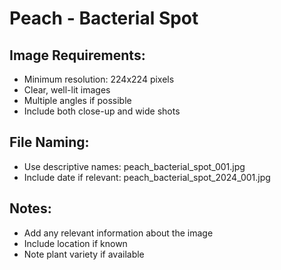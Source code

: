 # Peach - Bacterial Spot

## Image Requirements:
- Minimum resolution: 224x224 pixels
- Clear, well-lit images
- Multiple angles if possible
- Include both close-up and wide shots

## File Naming:
- Use descriptive names: peach_bacterial_spot_001.jpg
- Include date if relevant: peach_bacterial_spot_2024_001.jpg

## Notes:
- Add any relevant information about the image
- Include location if known
- Note plant variety if available
